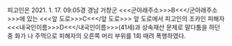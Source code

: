 피고인은 2021. 1. 17. 09:05경 경남 거창군 <<<군아래주소>>>B<<</군아래주소>>>에 있는 <<<앞 도로>>>C<<</앞 도로>>> 앞 도로에서 피고인의 조카인 피해자 <<<내국인이름>>>D<<</내국인이름>>>(41세)과 상속재산 문제로 말다툼을 하던 중 화가 나 주먹으로 피해자의 오른쪽 머리 부위를 1회 때려 폭행하였다.
